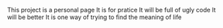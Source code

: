 This project is a personal page
It is for pratice
It will be full of ugly code
It will be better
It is one way of trying to find the meaning of life